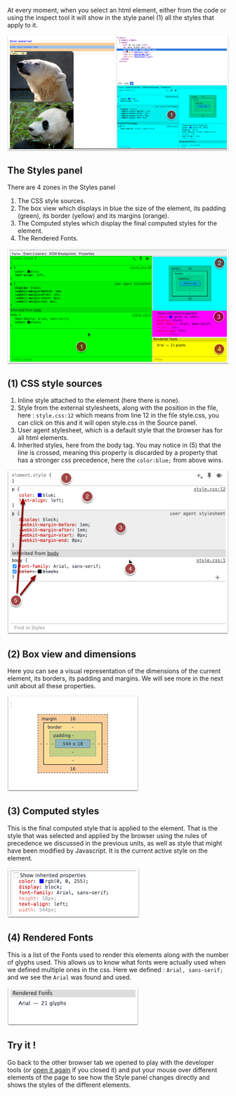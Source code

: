 At every moment, when you select an html element, either from the code or using the inspect tool it will show in the style panel (1) all the styles that apply to it.

![](.guides/img/elements-panel/style-of-an-element.png)

## The Styles panel

There are 4 zones in the Styles panel

1. The CSS style sources.
1. The box view which displays in blue the size of the element, its padding (green), its border (yellow) and its margins (orange).
1. The Computed styles which display the final computed styles for the element.
1. The Rendered Fonts.

![](.guides/img/elements-panel/the-style-panel.png)

## (1) CSS style sources

 1. Inline style attached to the element (here there is none).
 1. Style from the external stylesheets, along with the position in the file, here : `style.css:12` which means from line 12 in the file style.css, you can click on this and it will open style.css in the Source panel.  
 1. User agent stylesheet, which is a default style that the browser has for all html elements.
 1. Inherited styles, here from the body tag. You may notice in (5) that the line is crossed, meaning this property is discarded by a property that has a stronger css precedence, here the `color:blue;` from above wins.
 
 ![](.guides/img/elements-panel/-1--style-sources.png)
 

## (2) Box view and dimensions

Here you can see a visual representation of the dimensions of the current element, its borders, its padding and margins. We will see more in the next unit about all these properties.

![](.guides/img/elements-panel/-2--box-and-dimensions.png)


## (3) Computed styles

This is the final computed style that is applied to the element. That is the style that was selected and applied by the browser using the rules of precedence we discussed in the previous units, as well as style that might have been modified by Javascript. It is the current active style on the element.

![](.guides/img/elements-panel/-3--computed-styles.png)

## (4) Rendered Fonts

This is a list of the Fonts used to render this elements along with the number of glyphs used. This allows us to know what fonts were actually used when we defined multiple ones in the css. Here we defined : `Arial, sans-serif;` and we see the `Arial` was found and used.

![](.guides/img/elements-panel/-4--rendered-fonts.png)

## Try it ! 
Go back to the other browser tab we opened to play with the developer tools (or <a href="introduction/index.html" target="_blank">open it again</a> if you closed it) and put your mouse over different elements of the page to see how the Style panel changes directly and shows the styles of the different elements.